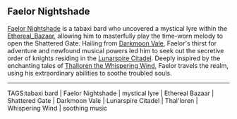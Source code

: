 ## Faelor Nightshade

[Faelor Nightshade](../People/Faelor_Nightshade.md) is a tabaxi bard who uncovered a mystical lyre within the [Ethereal_Bazaar](../Places/Ethereal_Bazaar.md), allowing him to masterfully play the time-worn melody to open the Shattered Gate. Hailing from [Darkmoon Vale](../Places/Darkmoon_Vale.md), Faelor's thirst for adventure and newfound musical powers led him to seek out the secretive order of knights residing in the [Lunarspire Citadel](../Places/Lunarspire_Citadel.md). Deeply inspired by the enchanting tales of [Thalloren the Whispering Wind](Thalloren%20the%20Whispering%20Wind.md), Faelor travels the realm, using his extraordinary abilities to soothe troubled souls.


---

TAGS:tabaxi bard | Faelor Nightshade | mystical lyre | Ethereal Bazaar | Shattered Gate | Darkmoon Vale | Lunarspire Citadel | Thal'loren | Whispering Wind | soothing music
